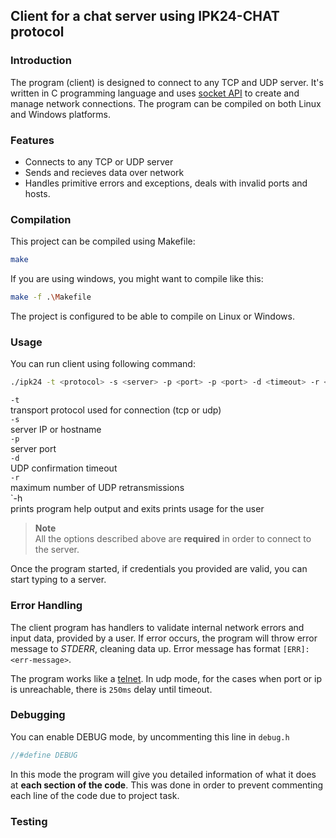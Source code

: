 ## Client for a chat server using IPK24-CHAT protocol
### Introduction
The program (client) is designed to connect to any TCP and UDP server. It's written in C programming language and uses [socket API](https://www.geeksforgeeks.org/socket-programming-cc/) to create and manage network connections. The program can be compiled on both Linux and Windows platforms.

### Features
- Connects to any TCP or UDP server
- Sends and recieves data over network
- Handles primitive errors and exceptions, deals with invalid ports and hosts.

### Compilation
This project can be compiled using Makefile:
```bash
make
```
If you are using windows, you might want to compile like this:
```bash
make -f .\Makefile
```

The project is configured to be able to compile on Linux or Windows.

### Usage

You can run client using following command:
```bash
./ipk24 -t <protocol> -s <server> -p <port> -p <port> -d <timeout> -r <retransmissions> -h
```

`-t` <br>transport protocol used for connection (tcp or udp)<br/>
`-s` <br>server IP or hostname<br/>
`-p` <br>server port<br/>
`-d` <br>UDP confirmation timeout<br/>
`-r` <br>maximum number of UDP retransmissions<br/>
`-h <br>prints program help output and exits prints usage for the user<br/>

> **Note**<br/>
All the options described above are **required** in order to connect to the server.

Once the program started, if credentials you provided are valid, you can start typing to a server.


### Error Handling
The client program has handlers to validate internal network errors and input data, provided by a user. If error occurs, the program will throw error message to *STDERR*, cleaning data up.  Error message has format `[ERR]:<err-message>`. 

The program works like a [telnet](https://cs.wikipedia.org/wiki/Telnet). In udp mode, for the cases when port or ip is unreachable, there is `250ms` delay until timeout.

### Debugging
You can enable DEBUG mode, by uncommenting this line in `debug.h`
```c
//#define DEBUG
```

In this mode the program will give you detailed information of what it does at **each section of the code**. This was done in order to prevent commenting each line of the code due to project task.


### Testing

